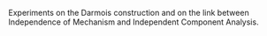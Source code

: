 Experiments on the Darmois construction and on the link between Independence of Mechanism and Independent Component Analysis.

